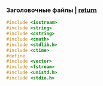 ### Заголовочные файлы | [return](../README.md)

```c++
#include <iostream>
#include <string>
#include <cstring>
#include <cmath>
#include <stdlib.h>
#include <ctime>
#define
#include <vector>
#include <fstream>
#include <unistd.h>
#include <stdio.h>
```